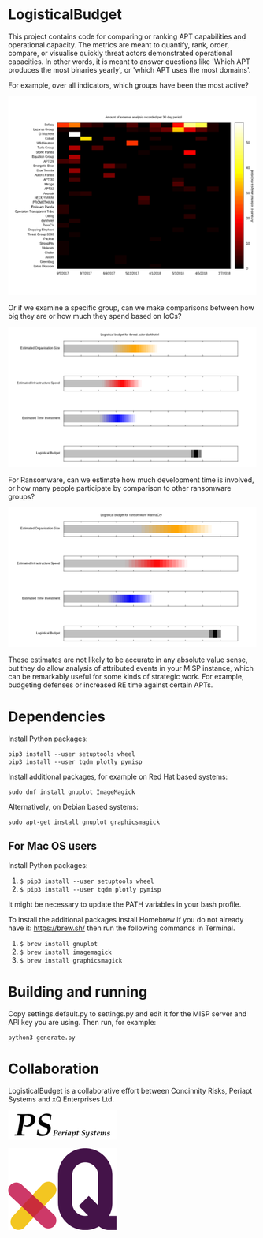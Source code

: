 # LogisticalBudget
This project contains code for comparing or ranking APT capabilities and
operational capacity. The metrics are meant to quantify, rank, order,
compare, or visualise quickly threat actors demonstrated operational
capacities. In other words, it is meant to answer questions like 'Which
APT produces the most binaries yearly', or 'which APT uses the most
domains'.

For example, over all indicators, which groups have been the most active?

![Heatmap analysis of a few APTs](https://github.com/Concinnity-Risks/LogisticalBudget/blob/master/heatmap-analysis-monthly.png)

Or if we examine a specific group, can we make comparisons between how big they are or how much they spend based on IoCs?

![APT specific scorecard for darkhotel](https://github.com/Concinnity-Risks/LogisticalBudget/blob/master/scorecard-darkhotel.png)

For Ransomware, can we estimate how much development time is involved, or how many people participate by comparison to other ransomware groups?

![APT specific scorecard for Wannacry](https://github.com/Concinnity-Risks/LogisticalBudget/blob/master/scorecard-WannaCry.png)

These estimates are not likely to be accurate in any absolute value sense, but they do allow analysis of attributed events in your MISP instance, which can be remarkably useful for some kinds of strategic work. For example, budgeting defenses or increased RE time against certain APTs.

# Dependencies

Install Python packages:

    pip3 install --user setuptools wheel
    pip3 install --user tqdm plotly pymisp

Install additional packages, for example on Red Hat based systems:

    sudo dnf install gnuplot ImageMagick

Alternatively, on Debian based systems:

    sudo apt-get install gnuplot graphicsmagick

## For Mac OS users

Install Python packages:
1.  ``` $ pip3 install --user setuptools wheel ```
2.  ``` $ pip3 install --user tqdm plotly pymisp ```

It might be necessary to update the PATH variables in your bash profile.

To install the additional packages install Homebrew if you do not already have it: https://brew.sh/ then run the following commands in Terminal.

1.  ``` $ brew install gnuplot ```
2.  ``` $ brew install imagemagick ```
3.  ``` $ brew install graphicsmagick ```


# Building and running

Copy settings.default.py to settings.py and edit it for the MISP server
and API key you are using.  Then run, for example:

    python3 generate.py

# Collaboration

LogisticalBudget is a collaborative effort between Concinnity Risks, Periapt Systems and xQ Enterprises Ltd.

![Periapt Systems logo](https://github.com/Concinnity-Risks/LogisticalBudget/blob/master/periapt-systems-logo-small.png)

![xQ Enterprises Ltd logo](https://github.com/Concinnity-Risks/LogisticalBudget/blob/master/xQ-sm-logo.png)
